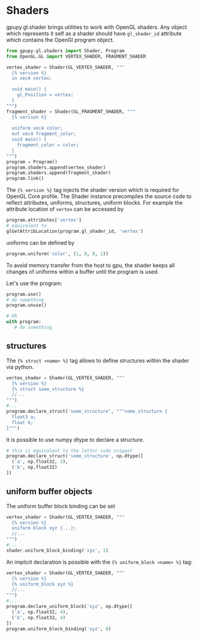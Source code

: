 Shaders
=======

gpupy.gl.shader brings utilities to work with OpenGL shaders. Any object which represents it self as a shader should have `gl_shader_id` attribute which contains the OpenGl program object.

```python
from gpupy.gl.shaders import Shader, Program
from OpenGL.GL import VERTEX_SHADER, FRAGMENT_SHADER

vertex_shader = Shader(GL_VERTEX_SHADER, """
  {% version %}
  in vec4 vertex;

  void main() {
    gl_Position = vertex;
  }
""")
fragment_shader = Shader(GL_FRAGMENT_SHADER, """
  {% version %}
  
  uniform vec4 color;
  out vec4 fragment_color;
  void main() {
    fragment_color = color;
  }
""")
program = Program()
program.shaders.append(vertex_shader)
program.shaders.append(fragment_shader)
program.link()
```

The `{% version %}` tag injects the shader version which is required for OpenGL Core profile. The Shader instance precompiles the source code to reflect attributes, uniforms, structures, uniform blocks. For example the attribute location of `vertex` can be accessed by
```python 
program.attributes['vertex']
# equivalent to
glGetAttribLocation(program.gl_shader_id, 'vertex')
```

uniforms can be defined by 
```python
program.uniform('color', (1, 0, 0, 1))
``` 
To avoid memory transfer from the host to gpu, the shader keeps all changes of uniforms within a buffer until the program is used. 

Let's use the program:
```python 
program.use()
# do something
program.unuse()

# OR
with program:
   # do something
``` 

structures
----------
The `{% struct <name> %}` tag allows to define structures within the shader via python. 
```python
vertex_shader = Shader(GL_VERTEX_SHADER, """
  {% version %}
  {% struct some_structure %}
  //...
""")
#...
program.declare_struct('some_structure', """some_structure {
  float3 a;
  float b;
}""")
```
It is possible to use numpy dtype to declare a structure.
```python 
# this is equivalent to the latter code snippet
program.declare_struct('some_structure', np.dtype([
  ('a', np.float32, 3),
  ('b', np,float32)
])
```

uniform buffer objects
----------------------
The uniform buffer block binding can be set 
```python
vertex_shader = Shader(GL_VERTEX_SHADER, """
  {% version %}
  uniform block xyz {...};
  //...
""")
#...
shader.uniform_block_binding('xyz', 1)
```

An implicit declaration is possible with the `{% uniform_block <name> %}` tag:
```python
vertex_shader = Shader(GL_VERTEX_SHADER, """
  {% version %}
  {% uniform_block xyz %}
  //...
""")
#...
program.declare_uniform_block('xyz', np.dtype([
  ('a', np.float32, 4),
  ('b', np.float32, 4)
])
program.uniform_block_binding('xyz', 0)
